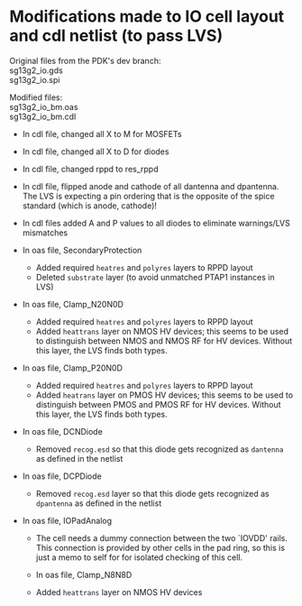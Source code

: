 # Modifications made to IO cell layout and cdl netlist (to pass LVS)

Original files from the PDK's dev branch:  
sg13g2_io.gds  
sg13g2_io.spi  

Modified files:  
sg13g2_io_bm.oas  
sg13g2_io_bm.cdl  



* In cdl file, changed all X to M for MOSFETs  
* In cdl file, changed all X to D for diodes  
* In cdl file, changed rppd to res_rppd  
* In cdl file, flipped anode and cathode of all dantenna and dpantenna. The LVS is expecting a pin ordering that is the opposite of the spice standard (which is anode, cathode)!
* In cdl files added A and P values to all diodes to eliminate warnings/LVS mismatches

* In oas file, SecondaryProtection
  * Added required `heatres` and `polyres` layers to RPPD layout
  * Deleted `substrate` layer (to avoid unmatched PTAP1 instances in LVS)

* In oas file, Clamp_N20N0D
  * Added required `heatres` and `polyres` layers to RPPD layout
  * Added `heattrans` layer on NMOS HV devices; this seems to be used to distinguish between NMOS and NMOS RF for HV devices. Without this layer, the LVS finds both types.

* In oas file, Clamp_P20N0D
  * Added required `heatres` and `polyres` layers to RPPD layout
  * Added `heatrans` layer on PMOS HV devices; this seems to be used to distinguish between PMOS and PMOS RF for HV devices. Without this layer, the LVS finds both types.

* In oas file, DCNDiode
  * Removed `recog.esd` so that this diode gets recognized as `dantenna` as defined in the netlist

* In oas file, DCPDiode
  * Removed `recog.esd` layer so that this diode gets recognized as `dpantenna` as defined in the netlist

* In oas file, IOPadAnalog
  * The cell needs a dummy connection between the two `IOVDD' rails. This connection is provided by other cells in the pad ring, so this is just a memo to self for for isolated checking of this cell.

  * In oas file, Clamp_N8N8D
  * Added `heattrans` layer on NMOS HV devices
